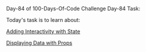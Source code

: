 Day-84 of 100-Days-Of-Code Challenge
Day-84 Task:

Today's task is to learn about:

[Adding Interactivity with State](https://nextjs.org/learn/react-foundations/updating-state)

[Displaying Data with Props](https://nextjs.org/learn/react-foundations/from-react-to-nextjs)